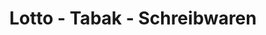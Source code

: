 ---
title: "Lotto - Tabak - Schreibwaren"
url: /iserlohn/lotto-tabak-schreibwaren/
shop: Zeitungen
---